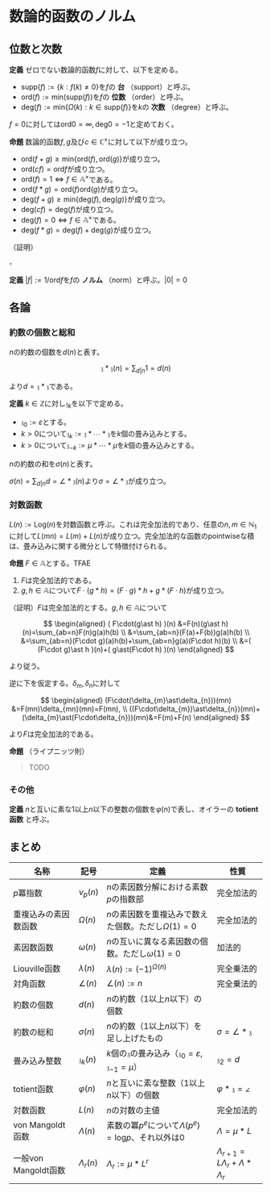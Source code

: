 
# 数論的函数のノルム


## 位数と次数

__定義__ ゼロでない数論的函数$f$に対して、以下を定める。

- $\mathrm{supp}(f):=\lbrace k : f(k)\neq 0 \rbrace$を$f$の **台** （support）と呼ぶ。
- $\mathrm{ord}(f):=\mathrm{min}( \mathrm{supp}(f) )$を$f$の **位数** （order）と呼ぶ。
- $\mathrm{deg}(f):=\mathrm{min}\lbrace \Omega(k) : k\in\mathrm{supp}(f) \rbrace$を$k$の **次数** （degree）と呼ぶ。

$f=0$に対しては$\mathrm{ord}0=\infty, \mathrm{deg}0=-1$と定めておく。

__命題__ 数論的函数$f, g$及び$c\in\mathbb{C}^{\times}$に対して以下が成り立つ。

- $\mathrm{ord}(f+g)\ge\mathrm{min}\lbrace \mathrm{ord}(f), \mathrm{ord}(g) \rbrace$が成り立つ。
- $\mathrm{ord}(cf)=\mathrm{ord}f$が成り立つ。
- $\mathrm{ord}(f)=1\Longleftrightarrow f\in\mathbb{A}^{\times}$である。
- $\mathrm{ord}(f\ast g)=\mathrm{ord}(f)\mathrm{ord}(g)$が成り立つ。
- $\mathrm{deg}(f+g)\ge\mathrm{min}\lbrace \mathrm{deg}(f), \mathrm{deg}(g) \rbrace$が成り立つ。
- $\mathrm{deg}(cf)=\mathrm{deg}(f)$が成り立つ。
- $\mathrm{deg}(f)=0\Longleftrightarrow f\in\mathbb{A}^{\times}$である。
- $\mathrm{deg}(f\ast g)=\mathrm{deg}(f)+\mathrm{deg}(g)$が成り立つ。

（証明）



$\square$


__定義__ $\vert f \vert:=1/\mathrm{ord}f$を$f$の **ノルム** （norm）と呼ぶ。$\vert 0 \vert=0$



## 各論

### 約数の個数と総和

$n$の約数の個数を$d(n)$と表す。

$$
\mathfrak{z}\ast\mathfrak{z}(n)=\sum_{d\vert n}1=d(n)
$$

より$d=\mathfrak{z}\ast\mathfrak{z}$である。

__定義__ $k\in\mathbb{Z}$に対し$\mathfrak{z}_{k}$を以下で定める。

- $\mathfrak{z}_{0}:=\varepsilon$とする。
- $k\gt 0$について$\mathfrak{z}_{k}:=\mathfrak{z}\ast\dotsb\ast\mathfrak{z}$を$k$個の畳み込みとする。
- $k\gt 0$について$\mathfrak{z}_{-k}:=\mu\ast\dotsb\ast\mu$を$k$個の畳み込みとする。

$n$の約数の和を$\sigma(n)$と表す。

$\sigma(n)=\sum_{d\vert n}d=\angle\ast\mathfrak{z}(n)$より$\sigma=\angle\ast\mathfrak{z}$が成り立つ。




### 対数函数

$L(n):=\mathrm{Log}(n)$を対数函数と呼ぶ。これは完全加法的であり、任意の$n, m\in\mathbb{N}_{1}$に対して$L(mn)=L(m)+L(n)$が成り立つ。完全加法的な函数のpointwiseな積は、畳み込みに関する微分として特徴付けられる。

__命題__ $F\in\mathbb{A}$とする。TFAE

1. $F$は完全加法的である。
1. $g, h\in\mathbb{A}$について$F\cdot(g\ast h)=(F\cdot g)\ast h+g\ast(F\cdot h)$が成り立つ。

（証明）$F$は完全加法的とする。$g, h\in\mathbb{A}$について

$$
\begin{aligned}
( F\cdot(g\ast h) )(n) &=F(n)(g\ast h)(n)=\sum_{ab=n}F(n)g(a)h(b) \\
&=\sum_{ab=n}(F(a)+F(b))g(a)h(b) \\
&=\sum_{ab=n}(F\cdot g)(a)h(b)+\sum_{ab=n}g(a)(F\cdot h)(b) \\
&=( (F\cdot g)\ast h )(n)+( g\ast(F\cdot h) )(n)
\end{aligned}
$$

より従う。

逆に下を仮定する。$\delta_{m}, \delta_{n}$に対して

$$
\begin{aligned}
(F\cdot(\delta_{m}\ast\delta_{n}))(mn) &=F(mn)\delta_{mn}(mn)=F(mn), \\
((F\cdot\delta_{m})\ast\delta_{n})(mn)+(\delta_{m}\ast(F\cdot\delta_{n}))(mn)&=F(m)+F(n)
\end{aligned}
$$

より$F$は完全加法的である。

__命題__ （ライプニッツ則）

> TODO


### その他

__定義__ $n$と互いに素な$1$以上$n$以下の整数の個数を$\varphi(n)$で表し、オイラーの **totient函数** と呼ぶ。





## まとめ

| 名称 | 記号 | 定義 | 性質 |
|-|-|-|-|
| $p$冪指数 | $\nu_{p}(n)$ | $n$の素因数分解における素数$p$の指数部 | 完全加法的 |
| 重複込みの素因数函数 | $\Omega(n)$ | $n$の素因数を重複込みで数えた個数。ただし$\Omega(1)=0$ | 完全加法的 |
| 素因数函数 | $\omega(n)$ | $n$の互いに異なる素因数の個数。ただし$\omega(1)=0$ | 加法的 |
| Liouville函数 | $\lambda(n)$ | $\lambda(n):=(-1)^{\Omega(n)}$ | 完全乗法的 |
| 対角函数 | $\angle(n)$ | $\angle(n):=n$ | 完全乗法的 |
| 約数の個数 | $d(n)$ | $n$の約数（$1$以上$n$以下）の個数 | |
| 約数の総和 | $\sigma(n)$ | $n$の約数（$1$以上$n$以下）を足し上げたもの | $\sigma=\angle\ast\mathfrak{z}$ |
| 畳み込み整数 | $\mathfrak{z}_{k}(n)$ | $k$個の$\mathfrak{z}$の畳み込み（$\mathfrak{z}_{0}=\varepsilon, \mathfrak{z}_{-1}=\mu$） | $\mathfrak{z}_{2}=d$ |
| totient函数 | $\varphi(n)$ | $n$と互いに素な整数（$1$以上$n$以下）の個数 | $\varphi\ast\mathfrak{z}=\angle$ |
| 対数函数 | $L(n)$ | $n$の対数の主値 | 完全加法的 |
| von Mangoldt函数 | $\Lambda(n)$ | 素数の冪$p^{e}$について$\Lambda(p^{e})=\mathrm{log}p$、それ以外は$0$ | $\Lambda=\mu\ast L$ |
| 一般von Mangoldt函数 | $\Lambda_{r}(n)$ | $\Lambda_{r}:=\mu\ast L^{r}$ | $\Lambda_{r+1}=L\Lambda_{r}+\Lambda\ast\Lambda_{r}$ |